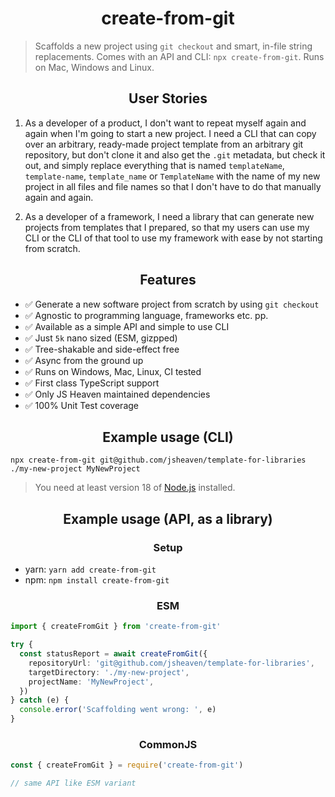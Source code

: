 <h1 align="center">create-from-git</h1>

> Scaffolds a new project using `git checkout` and smart, in-file string replacements. Comes with an API and CLI: `npx create-from-git`. Runs on Mac, Windows and Linux.

<h2 align="center">User Stories</h2>

1. As a developer of a product, I don't want to repeat myself again and again when I'm going to start a new project. I need a CLI that can copy over an arbitrary, ready-made project template from an arbitrary git repository, but don't clone it and also get the `.git` metadata, but check it out, and simply replace everything that is named `templateName`, `template-name`, `template_name` or `TemplateName` with the name of my new project in all files and file names so that I don't have to do that manually again and again.

2. As a developer of a framework, I need a library that can generate new projects from templates that I prepared, so that my users can use my CLI or the CLI of that tool to use my framework with ease by not starting from scratch.

<h2 align="center">Features</h2>

- ✅ Generate a new software project from scratch by using `git checkout`
- ✅ Agnostic to programming language, frameworks etc. pp.
- ✅ Available as a simple API and simple to use CLI
- ✅ Just `5k` nano sized (ESM, gizpped)
- ✅ Tree-shakable and side-effect free
- ✅ Async from the ground up
- ✅ Runs on Windows, Mac, Linux, CI tested
- ✅ First class TypeScript support
- ✅ Only JS Heaven maintained dependencies
- ✅ 100% Unit Test coverage

<h2 align="center">Example usage (CLI)</h2>

`npx create-from-git git@github.com/jsheaven/template-for-libraries ./my-new-project MyNewProject`

> You need at least version 18 of [Node.js](https://www.nodejs.org) installed.

<h2 align="center">Example usage (API, as a library)</h2>

<h3 align="center">Setup</h2>

- yarn: `yarn add create-from-git`
- npm: `npm install create-from-git`

<h3 align="center">ESM</h2>

```ts
import { createFromGit } from 'create-from-git'

try {
  const statusReport = await createFromGit({
    repositoryUrl: 'git@github.com/jsheaven/template-for-libraries',
    targetDirectory: './my-new-project',
    projectName: 'MyNewProject',
  })
} catch (e) {
  console.error('Scaffolding went wrong: ', e)
}
```

<h3 align="center">CommonJS</h2>

```ts
const { createFromGit } = require('create-from-git')

// same API like ESM variant
```
